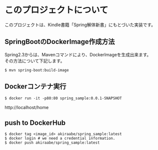 # このプロジェクトについて

このプロジェクトは、Kindle書籍「Spring解体新書」にもとづいた実装です。

## SpringBootのDockerImage作成方法

Spring2.3からは、Mavenコマンドにより、DockerImageを生成出来ます。
<br/>
その方法について下記します。

```shell script
$ mvn spring-boot:build-image
```

## Dockerコンテナ実行

```shell script
$ docker run -it -p80:80 spring_sample:0.0.1-SNAPSHOT
```

http://localhost/home

## push to DockerHub

```shell script
$ docker tag <image_id> akiraabe/spring_sample:latest
$ docker login # we need a credential information.
$ docker push akiraabe/spring_sample:latest
```

